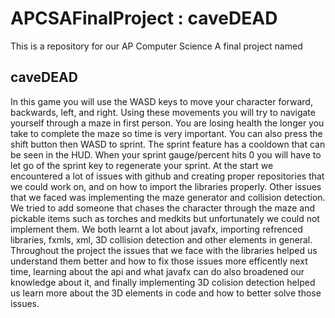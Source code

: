 # APCSAFinalProject : caveDEAD

This is a repository for our AP Computer Science A final project named

## caveDEAD

In this game you will use the WASD keys to move your character forward, backwards, left, and right. Using these movements you will try to navigate yourself through a maze in first person. You are losing health the longer you take to complete the maze so time is very important. You can also press the shift button then WASD to sprint. The sprint feature has a cooldown that can be seen in the HUD. When your sprint gauge/percent hits 0 you will have to let go of the sprint key to regenerate your sprint. At the start we encountered a lot of issues with github and creating proper repositories that we could work on, and on how to import the libraries properly. Other issues that we faced was implementing the maze generator and collision detection. We tried to add someone that chases the character through the maze and pickable items such as torches and medkits but unfortunately we could not implement them. We both learnt a lot about javafx, importing refrenced libraries, fxmls, xml, 3D collision detection and other elements in general. Throughout the project the issues that we face with the libraries helped us understand them better and how to fix those issues more efficently next time, learning about the api and what javafx can do also broadened our knowledge about it, and finally implementing 3D colision detection helped us learn more about the 3D elements in code and how to better solve those issues. 
